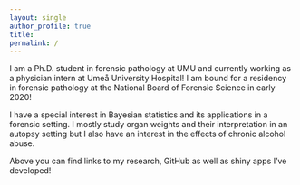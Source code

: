 ```yaml
---
layout: single
author_profile: true
title: 
permalink: /
---
```


I am a Ph.D. student in forensic pathology at UMU and currently working as a physician intern at Umeå University Hospital! I am bound for a residency in forensic pathology at the National Board of Forensic Science in early 2020!

I have a special interest in Bayesian statistics and its applications in a forensic setting. I mostly study organ weights and their interpretation in an autopsy setting but I also have an interest in the effects of chronic alcohol abuse.

Above you can find links to my research, GitHub as well as shiny apps I’ve developed!
